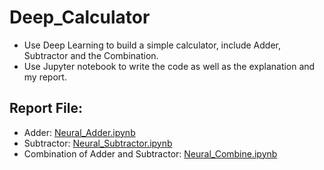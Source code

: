 # Deep_Calculator
- Use Deep Learning to build a simple calculator, include Adder, Subtractor and the Combination.
- Use Jupyter notebook to write the code as well as the explanation and my report.
## Report File:
- Adder: [Neural_Adder.ipynb](https://nbviewer.jupyter.org/github/b3326023/Deep_Calculator/blob/master/Neural_Adder.ipynb)
- Subtractor: [Neural_Subtractor.ipynb](https://nbviewer.jupyter.org/github/b3326023/Deep_Calculator/blob/master/Neural_Subtractor.ipynb)
- Combination of Adder and Subtractor: [Neural_Combine.ipynb](https://nbviewer.jupyter.org/github/b3326023/Deep_Calculator/blob/master/Neural_Combine.ipynb)
